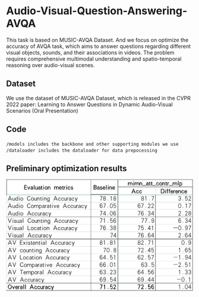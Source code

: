 # Audio-Visual-Question-Answering-AVQA
This task is based on MUSIC-AVQA Dataset. And we focus on optimize the accuracy of AVQA task, which aims to answer questions regarding different visual objects, sounds, and their associations in videos. The problem requires comprehensive multimodal understanding and spatio-temporal reasoning over audio-visual scenes.
## Dataset
We use the dataset of MUSIC-AVQA Dataset, which is released in the CVPR 2022 paper:
Learning to Answer Questions in Dynamic Audio-Visual Scenarios (Oral Presentation)
## Code
`/models includes the backbone and other supporting modules we use
/dataloader includes the dataloader for data prepocessing`
## Preliminary optimization results
![image](https://github.com/zailongchen/Audio-Visual-Question-Answering-AVQA/blob/main/image/results_1.png)
